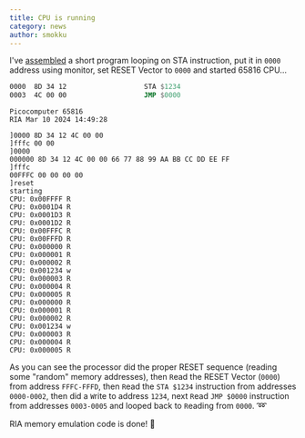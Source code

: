 ```yaml
---
title: CPU is running
category: news
author: smokku
---
```


I've [assembled][1] a short program looping on STA instruction,
put it in `0000` address using monitor,
set RESET Vector to `0000` and started 65816 CPU…

[1]: https://www.masswerk.at/6502/assembler.html

```nasm
0000  8D 34 12                   STA $1234
0003  4C 00 00                   JMP $0000
```

```console
Picocomputer 65816
RIA Mar 10 2024 14:49:28

]0000 8D 34 12 4C 00 00
]fffc 00 00
]0000
000000 8D 34 12 4C 00 00 66 77 88 99 AA BB CC DD EE FF
]fffc
00FFFC 00 00 00 00
]reset
starting
CPU: 0x00FFFF R
CPU: 0x0001D4 R
CPU: 0x0001D3 R
CPU: 0x0001D2 R
CPU: 0x00FFFC R
CPU: 0x00FFFD R
CPU: 0x000000 R
CPU: 0x000001 R
CPU: 0x000002 R
CPU: 0x001234 w
CPU: 0x000003 R
CPU: 0x000004 R
CPU: 0x000005 R
CPU: 0x000000 R
CPU: 0x000001 R
CPU: 0x000002 R
CPU: 0x001234 w
CPU: 0x000003 R
CPU: 0x000004 R
CPU: 0x000005 R
```

As you can see the processor did the proper RESET sequence (reading some "random" memory addresses),
then `R`ead the RESET Vector (`0000`) from address `FFFC-FFFD`,
then `R`ead the `STA $1234` instruction from addresses `0000-0002`,
then did a `W`rite to address `1234`, next `R`ead `JMP $0000` instruction from addresses `0003-0005`
and looped back to `R`eading from `0000`. ➿

RIA memory emulation code is done! 🎉
